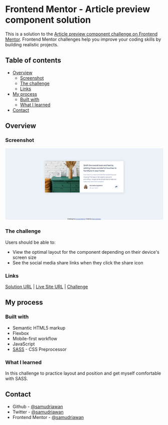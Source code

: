 # Frontend Mentor - Article preview component solution

This is a solution to the [Article preview component challenge on Frontend Mentor](https://www.frontendmentor.io/challenges/article-preview-component-dYBN_pYFT). Frontend Mentor challenges help you improve your coding skills by building realistic projects.

## Table of contents

- [Overview](#overview)
  - [Screenshot](#screenshot)
  - [The challenge](#the-challenge)
  - [Links](#links)
- [My process](#my-process)
  - [Built with](#built-with)
  - [What I learned](#what-i-learned)
- [Contact](#contact)

## Overview

### Screenshot

![Preview Screenshot](images/Screenshot.png)

### The challenge

Users should be able to:

- View the optimal layout for the component depending on their device's screen size
- See the social media share links when they click the share icon

### Links

[Solution URL]() |
[Live Site URL](https://samudriawan.github.io/article-preview-frontendmentor/) |
[Challenge](https://www.frontendmentor.io/challenges/article-preview-component-dYBN_pYFT)

## My process

### Built with

- Semantic HTML5 markup
- Flexbox
- Mobile-first workflow
- JavaScript
- [SASS](https://sass-lang.com/) - CSS Preprocessor

### What I learned

In this challenge to practice layout and position and get myself comfortable with SASS.

## Contact

- Github - [@samudriawan](https://github.com/samudriawan/)
- Twitter - [@samudriawan](https://twitter.com/samudriawan)
- Frontend Mentor - [@samudriawan](https://www.frontendmentor.io/profile/samudriawan)
